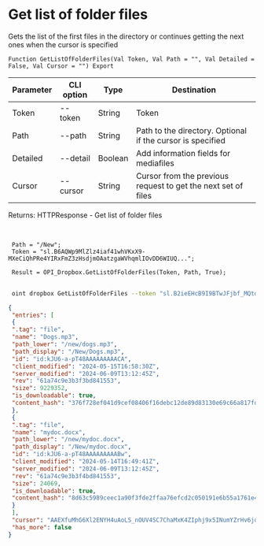 ﻿---
sidebar_position: 2
---

# Get list of folder files
 Gets the list of the first files in the directory or continues getting the next ones when the cursor is specified



`Function GetListOfFolderFiles(Val Token, Val Path = "", Val Detailed = False, Val Cursor = "") Export`

 | Parameter | CLI option | Type | Destination |
 |-|-|-|-|
 | Token | --token | String | Token |
 | Path | --path | String | Path to the directory. Optional if the cursor is specified |
 | Detailed | --detail | Boolean | Add information fields for mediafiles |
 | Cursor | --cursor | String | Cursor from the previous request to get the next set of files |

 
 Returns: HTTPResponse - Get list of folder files

<br/>




```bsl title="Code example"
 Path = "/New";
 Token = "sl.B6AQWp9MlZlz4iaf41whVKxX9-MXeCiQhPRe4YIRxFmZ3zHsdjmOAatzgaWVhqmlIOvDD6WIUQ...";
 
 Result = OPI_Dropbox.GetListOfFolderFiles(Token, Path, True);
```
	


```sh title="CLI command example"
 
 oint dropbox GetListOfFolderFiles --token "sl.B2ieEHcB9I9BTwJFjbf_MQtoZMKjGYgkpBqzQkvBfuSz41Qpy5r3d7a4ax22I5ILWhd9KLbN5L..." --path %path% --detail %detail% --cursor %cursor%

```

```json title="Result"
{
 "entries": [
 {
 ".tag": "file",
 "name": "Dogs.mp3",
 "path_lower": "/new/dogs.mp3",
 "path_display": "/New/Dogs.mp3",
 "id": "id:kJU6-a-pT48AAAAAAAAACA",
 "client_modified": "2024-05-15T16:58:30Z",
 "server_modified": "2024-06-09T13:12:45Z",
 "rev": "61a74c9e3b3f3bd841553",
 "size": 9229352,
 "is_downloadable": true,
 "content_hash": "376f728ef041d9cef08406f16debc12de89d83130e69c66a817fd834d2d82dc2"
 },
 {
 ".tag": "file",
 "name": "mydoc.docx",
 "path_lower": "/new/mydoc.docx",
 "path_display": "/New/mydoc.docx",
 "id": "id:kJU6-a-pT48AAAAAAAAABw",
 "client_modified": "2024-05-14T16:49:41Z",
 "server_modified": "2024-06-09T13:12:45Z",
 "rev": "61a74c9e3b3f4bd841553",
 "size": 24069,
 "is_downloadable": true,
 "content_hash": "8d63c5989ceec1a90f3fde2ffaa76efcd2c050191e6b55a1761e4e352590bd8c"
 }
 ],
 "cursor": "AAEXfuMhG6Xl2ENYH4uAoLS_nOUV4SC7ChaMxK4ZIphj9x5INumYZrHv6jqph4fgkOy6PpFTTaaJ4BTjzVGZnTk7tB5wCCp1Eogn8gCW-Agz-ej4X6ir5p-KX63vBgDV0OZ-boy78oUXMJeOtU9sjEij34BoqBCtWYOFje4PXhEV3KwVySRWzPlXSEq9arMo1AaP8PFuDxx6JTxSGRdcQwnc",
 "has_more": false
}
```
